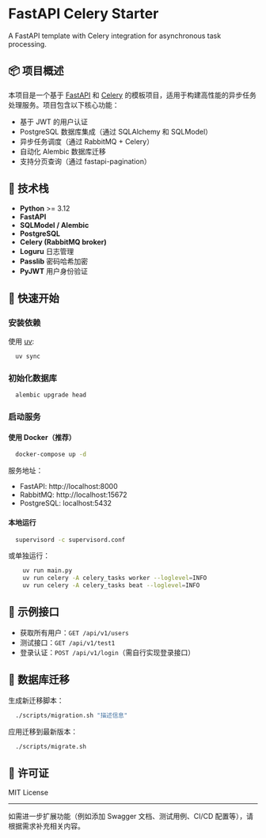 # FastAPI Celery Starter

A FastAPI template with Celery integration for asynchronous task processing.

## 📦 项目概述

本项目是一个基于 [FastAPI](https://fastapi.tiangolo.com/) 和 [Celery](https://docs.celeryq.dev/en/stable/) 的模板项目，适用于构建高性能的异步任务处理服务。项目包含以下核心功能：

- 基于 JWT 的用户认证
- PostgreSQL 数据库集成（通过 SQLAlchemy 和 SQLModel）
- 异步任务调度（通过 RabbitMQ + Celery）
- 自动化 Alembic 数据库迁移
- 支持分页查询（通过 fastapi-pagination）

## 🧰 技术栈

- **Python** >= 3.12
- **FastAPI**
- **SQLModel / Alembic**
- **PostgreSQL**
- **Celery (RabbitMQ broker)**
- **Loguru** 日志管理
- **Passlib** 密码哈希加密
- **PyJWT** 用户身份验证

## 🚀 快速开始

### 安装依赖

使用 [uv](https://github.com/astral-sh/uv):

```bash
  uv sync
```


### 初始化数据库

```bash
  alembic upgrade head
```


### 启动服务

#### 使用 Docker（推荐）

```bash
  docker-compose up -d
```


服务地址：
- FastAPI: http://localhost:8000
- RabbitMQ: http://localhost:15672
- PostgreSQL: localhost:5432

#### 本地运行

```bash
  supervisord -c supervisord.conf
```


或单独运行：

```bash
    uv run main.py
    uv run celery -A celery_tasks worker --loglevel=INFO
    uv run celery -A celery_tasks beat --loglevel=INFO
```


## 🧪 示例接口

- 获取所有用户：`GET /api/v1/users`
- 测试接口：`GET /api/v1/test1`
- 登录认证：`POST /api/v1/login`（需自行实现登录接口）

## 📜 数据库迁移

生成新迁移脚本：

```bash
  ./scripts/migration.sh "描述信息"
```


应用迁移到最新版本：

```bash
  ./scripts/migrate.sh
```


## 📝 许可证

MIT License

--- 

如需进一步扩展功能（例如添加 Swagger 文档、测试用例、CI/CD 配置等），请根据需求补充相关内容。